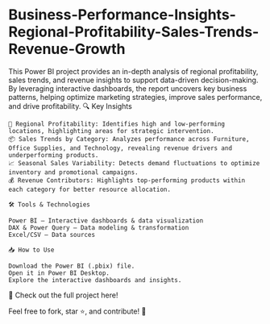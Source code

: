 # Business-Performance-Insights-Regional-Profitability-Sales-Trends-Revenue-Growth
This Power BI project provides an in-depth analysis of regional profitability, sales trends, and revenue insights to support data-driven decision-making. By leveraging interactive dashboards, the report uncovers key business patterns, helping optimize marketing strategies, improve sales performance, and drive profitability.
🔍 Key Insights

    📍 Regional Profitability: Identifies high and low-performing locations, highlighting areas for strategic intervention.
    📦 Sales Trends by Category: Analyzes performance across Furniture, Office Supplies, and Technology, revealing revenue drivers and underperforming products.
    📈 Seasonal Sales Variability: Detects demand fluctuations to optimize inventory and promotional campaigns.
    💰 Revenue Contributors: Highlights top-performing products within each category for better resource allocation.

    🛠️ Tools & Technologies

    Power BI – Interactive dashboards & data visualization
    DAX & Power Query – Data modeling & transformation
    Excel/CSV – Data sources

    📥 How to Use

    Download the Power BI (.pbix) file.
    Open it in Power BI Desktop.
    Explore the interactive dashboards and insights.

🔗 Check out the full project here!

Feel free to fork, star ⭐, and contribute! 🚀
